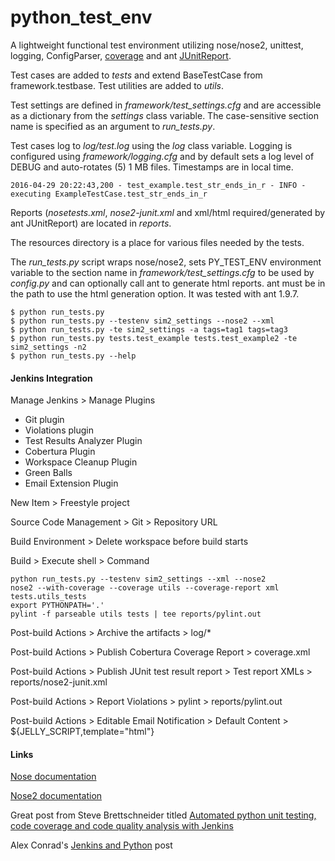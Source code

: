 # python_test_env

A lightweight functional test environment utilizing nose/nose2, unittest, logging, ConfigParser, [coverage](http://coverage.readthedocs.io/en/latest/) and ant [JUnitReport](https://ant.apache.org/manual/Tasks/junitreport.html).

Test cases are added to *tests* and extend BaseTestCase from framework.testbase.  Test utilities are added to *utils*.

Test settings are defined in *framework/test_settings.cfg* and are accessible as a dictionary from the *settings* class variable.  The case-sensitive section name is specified as an argument to *run_tests.py*.

Test cases log to *log/test.log* using the *log* class variable.  Logging is configured using *framework/logging.cfg* and by default sets a log level of DEBUG and auto-rotates (5) 1 MB files.  Timestamps are in local time.

    2016-04-29 20:22:43,200 - test_example.test_str_ends_in_r - INFO - executing ExampleTestCase.test_str_ends_in_r

Reports (*nosetests.xml*, *nose2-junit.xml* and xml/html required/generated by ant JUnitReport) are located in *reports*.

The resources directory is a place for various files needed by the tests.

The *run_tests.py* script wraps nose/nose2, sets PY_TEST_ENV environment variable to the section name in *framework/test_settings.cfg* to be used by *config.py* and can optionally call ant to generate html reports.  ant must be in the path to use the html generation option.  It was tested with ant 1.9.7.

    $ python run_tests.py
    $ python run_tests.py --testenv sim2_settings --nose2 --xml
    $ python run_tests.py -te sim2_settings -a tags=tag1 tags=tag3
    $ python run_tests.py tests.test_example tests.test_example2 -te sim2_settings -n2
    $ python run_tests.py --help

#### Jenkins Integration

Manage Jenkins > Manage Plugins
* Git plugin
* Violations plugin
* Test Results Analyzer Plugin
* Cobertura Plugin
* Workspace Cleanup Plugin
* Green Balls
* Email Extension Plugin

New Item > Freestyle project

Source Code Management > Git > Repository URL

Build Environment > Delete workspace before build starts

Build > Execute shell > Command

```
python run_tests.py --testenv sim2_settings --xml --nose2
nose2 --with-coverage --coverage utils --coverage-report xml tests.utils_tests
export PYTHONPATH='.'
pylint -f parseable utils tests | tee reports/pylint.out
```

Post-build Actions > Archive the artifacts > log/*

Post-build Actions > Publish Cobertura Coverage Report > coverage.xml

Post-build Actions > Publish JUnit test result report > Test report XMLs > reports/nose2-junit.xml

Post-build Actions > Report Violations > pylint > reports/pylint.out

Post-build Actions > Editable Email Notification > Default Content > ${JELLY_SCRIPT,template="html"}

#### Links

[Nose documentation](http://nose.readthedocs.io/en/latest/index.html)

[Nose2 documentation](http://nose2.readthedocs.io/en/latest/index.html)

Great post from Steve Brettschneider titled [Automated python unit testing, code coverage and code quality analysis with Jenkins](http://bhfsteve.blogspot.com/2012/04/automated-python-unit-testing-code_27.html)

Alex Conrad's [Jenkins and Python](http://www.alexconrad.org/2011/10/jenkins-and-python.html) post
